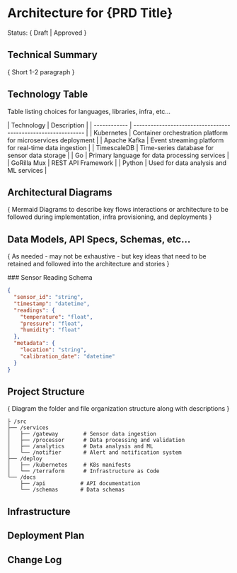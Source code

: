 # Architecture for {PRD Title}

Status: { Draft | Approved }

## Technical Summary

{ Short 1-2 paragraph }

## Technology Table

Table listing choices for languages, libraries, infra, etc...

  <example>
  | Technology | Description |
  | ------------ | ------------------------------------------------------------- |
  | Kubernetes | Container orchestration platform for microservices deployment |
  | Apache Kafka | Event streaming platform for real-time data ingestion |
  | TimescaleDB | Time-series database for sensor data storage |
  | Go | Primary language for data processing services |
  | GoRilla Mux | REST API Framework |
  | Python | Used for data analysis and ML services |
  </example>

## Architectural Diagrams

{ Mermaid Diagrams to describe key flows interactions or architecture to be followed during implementation, infra provisioning, and deployments }

## Data Models, API Specs, Schemas, etc...

{ As needed - may not be exhaustive - but key ideas that need to be retained and followed into the architecture and stories }

<example>
### Sensor Reading Schema

```json
{
  "sensor_id": "string",
  "timestamp": "datetime",
  "readings": {
    "temperature": "float",
    "pressure": "float",
    "humidity": "float"
  },
  "metadata": {
    "location": "string",
    "calibration_date": "datetime"
  }
}
```

</example>

## Project Structure

{ Diagram the folder and file organization structure along with descriptions }

```
├ /src
├── /services
│   ├── /gateway        # Sensor data ingestion
│   ├── /processor      # Data processing and validation
│   ├── /analytics      # Data analysis and ML
│   └── /notifier       # Alert and notification system
├── /deploy
│   ├── /kubernetes     # K8s manifests
│   └── /terraform      # Infrastructure as Code
└── /docs
    ├── /api           # API documentation
    └── /schemas       # Data schemas
```

## Infrastructure

## Deployment Plan

## Change Log
